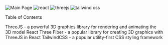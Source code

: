 ![Main Page](https://github.com/Harsh18113/ThreeJS/assets/140890546/09dc3434-57ef-4615-ac83-54af72f68554)
![react](https://github.com/Harsh18113/ThreeJS/assets/140890546/b596c493-c3f4-462b-8ba3-47180573a2a1) ![threejs](https://github.com/Harsh18113/ThreeJS/assets/140890546/1b4b690a-16a4-4996-83c1-ae234f0188f7) ![tailwind css](https://github.com/Harsh18113/ThreeJS/assets/140890546/135faa8f-e957-4258-9c97-87a5b05b559a)

Table of Contents

ThreeJS - a powerful 3D graphics library for rendering and animating the 3D model
React Three Fiber - a popular library for creating 3D graphics with ThreeJS in React
TailwindCSS - a popular utility-first CSS styling framework
